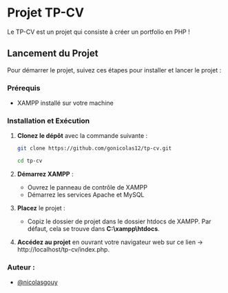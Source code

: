 # Projet TP-CV

Le TP-CV est un projet qui consiste à créer un portfolio en PHP !

## Lancement du Projet

Pour démarrer le projet, suivez ces étapes pour installer et lancer le projet :

### Prérequis

- XAMPP installé sur votre machine

### Installation et Exécution

1. **Clonez le dépôt** avec la commande suivante :

   ```bash
   git clone https://github.com/gonicolas12/tp-cv.git
   ```
   ```bash
   cd tp-cv
    ```

2. **Démarrez XAMPP** :

   - Ouvrez le panneau de contrôle de XAMPP
   - Démarrez les services Apache et MySQL

3. **Placez** le projet :

   - Copiz le dossier de projet dans le dossier htdocs de XAMPP. Par défaut, cela se trouve dans **C:\xampp\htdocs**.

4. **Accédez au projet** en ouvrant votre navigateur web sur ce lien -> http://localhost/tp-cv/index.php.


### Auteur :

- [@nicolasgouy](https://www.github.com/gonicolas12)

